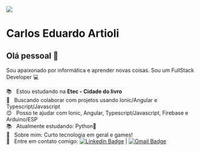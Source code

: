 <img width="auto" src="https://linkedinbackground.com/download/Coding-Website-Layout.jpg">


# Carlos Eduardo Artioli

## Olá pessoal 👋
Sou apaixonado por informática e aprender novas coisas.
Sou um FullStack Developer :computer:

 :books:  &nbsp; Estou estudando na **Etec - Cidade do livro**
 <br/> :purple_heart: &nbsp; Buscando colaborar com projetos usando Ionic/Angular e Typescript/Javascript
 <br/> :blush: &nbsp; Posso te ajudar com Ionic, Angular, Typescript/Javascript, Firebase e Arduino/ESP
 <br/> :books: &nbsp; Atualmente estudando: Python🐍
 <br/> 💬  &nbsp; Sobre mim: Curto tecnologia em geral e games!
 <br/> :email: &nbsp; Entre em contato comigo: [![Linkedin Badge](https://img.shields.io/badge/-CarlosEduardoArtioli-blue?style=flat-square&logo=Linkedin&logoColor=white&link=https://www.linkedin.com/in/carlos-eduardo-artioli/)](https://www.linkedin.com/in/carlos-eduardo-artioli/) 
| 
[![Gmail Badge](https://img.shields.io/badge/-caduartioli@gmail.com-c14438?style=flat-square&logo=Gmail&logoColor=white&link=mailto:caduartioli@gmail.com)](mailto:caduartioli@gmail.com)
